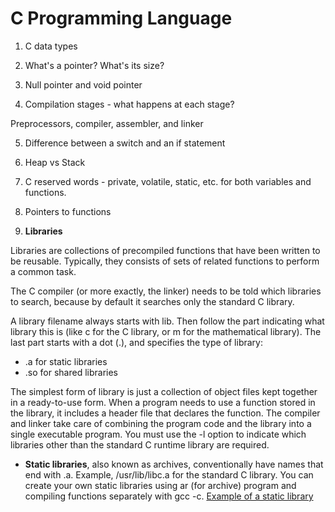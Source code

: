 # C Programming Language

1. C data types

2. What's a pointer? What's its size?

3. Null pointer and void pointer

4. Compilation stages - what happens at each stage?

Preprocessors, compiler, assembler, and linker

5. Difference between a switch and an if statement

6. Heap vs Stack

7. C reserved words - private, volatile, static, etc. for both variables and functions.

8. Pointers to functions

9. **Libraries**

Libraries are collections of precompiled functions that have been written to be reusable. Typically,
they consists of sets of related functions to perform a common task. 

The C compiler (or more exactly, the linker) needs to be told which libraries to search, because
by default it searches only the standard C library.

A library filename always starts with lib. Then follow the part indicating what library this is (like c for the C library,
or m for the mathematical library). The last part starts with a dot (.), and specifies the type of library:

  - .a for static libraries
  - .so for shared libraries

The simplest form of library is just a collection of object files kept together in a ready-to-use form.
When a program needs to use a function stored in the library, it includes a header file that
declares the function. The compiler and linker take care of combining the program code and the library
into a single executable program. You must use the -l option to indicate which libraries other than
the standard C runtime library are required.

  - **Static libraries**, also known as archives, conventionally have names that end with .a. Example,
    /usr/lib/libc.a for the standard C library. You can create your own static libraries using ar (for archive) program 
    and compiling functions separately with gcc -c. [Example of a static library](https://github.com/roemvaar/algos-and-ds/tree/master/books/linux-programming/libraries)
